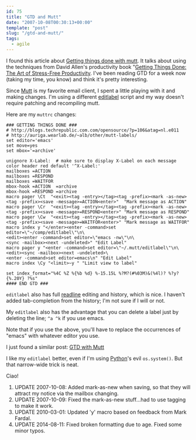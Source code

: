```yaml
---
id: 75
title: "GTD and Mutt"
date: "2007-10-08T00:30:13+00:00"
template: "post"
slug: "/gtd-and-mutt/"
tags:
  - agile
---
```


I found this article about
[Getting things done with mutt](http://blogs.techrepublic.com.com/opensource/?p=106&tag=nl.e011).
It talks about using the techniques from David Allen's productivity book
"[Getting Things Done: The Art of Stress-Free Productivity](http://amzn.com/0142000280?tag=thedocwha-20).
I've been reading GTD for a week now (taking my time, you know) and think it's
pretty interesting.

Since [Mutt](http://mutt.org/) is my favorite email client, I spent a little
playing with it and making changes. I'm using a different
[editlabel](http://docwhat.org/files/2007/10/editlabel) script and my way
doesn't require patching and recompiling mutt.

Here are my `muttrc` changes:

```
### GETTING THINGS DONE ###
# http://blogs.techrepublic.com.com/opensource/?p=106&atag=nl.e011
# http://auriga.wearlab.de/~alb/other/mutt-labels/
set editor='emacs'
set move=yes
set mbox='=archive'

unignore X-Label:  # make sure to display X-Label on each message
color header red default '^X-Label:'
mailboxes =ACTION
mailboxes =RESPOND
mailboxes =WAITFOR
mbox-hook =ACTION  =archive
mbox-hook =RESPOND =archive
macro pager \Ct  "<exit><tag -entry></tag><tag -prefix><mark -as-new><tag -prefix><save -message>=ACTION<enter>"  "Mark message as ACTION"
macro pager \Cr  "<exit><tag -entry></tag><tag -prefix><mark -as-new><tag -prefix><save -message>=RESPOND<enter>" "Mark message as RESPOND"
macro pager \Cw  "<exit><tag -entry></tag><tag -prefix><mark -as-new><tag -prefix><save -message>=WAITFOR<enter>" "Mark message as WAITFOR"
macro index y "</enter><enter -command>set editor=\"~/comp/editlabel\"\n\
<edit><enter -command>set editor=\"emacs -nw\"\n\
<sync -mailbox><next -undeleted>" "Edit Label"
macro pager y "<enter -command>set editor=\"~/.mutt/editlabel\"\n\
<edit><sync -mailbox><next -undeleted>\
<enter -command>set editor=emacs\n" "Edit Label"
macro index \Cy "<limit>~y " "Limit view to label"

set index_format="%4C %Z %{%b %d} %-15.15L %?M?(#%03M)&(%4l)? %?y?{%.20Y} ?%s"
#### END GTD ###
```

`editlabel` also has full [readline](http://en.wikipedia.org/wiki/Readline)
editing and history, which is nice. I haven't added tab-completion from the
history; I'm not sure if I will or not.

My `editlabel` also has the advantage that you can delete a label just by
deleting the line; `^a ^k` if you use emacs.

Note that if you use the above, you'll have to replace the occurrences of
"emacs" with whatever editor you use.

I just found a similar post: [GTD with Mutt](http://footils.org/cms/show/59)

I like my `editlabel` better, even if I'm using [Python](http://python.org/)'s
evil `os.system()`. But that narrow-wide trick is neat.

Ciao!

1.  UPDATE 2007-10-08: Added mark-as-new when saving, so that they will
    attract my notice via the mailbox changing.
2.  UPDATE 2007-10-09: Fixed the mark-as-new stuff...had to use tagging to
    make it work.
3.  UPDATE 2010-03-01: Updated 'y' macro based on feedback from Mark Fardal.
4.  UPDATE 2014-08-11: Fixed broken formatting due to age. Fixed some minor
    typos.
